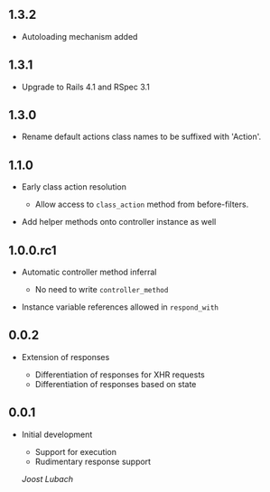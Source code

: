 ## 1.3.2 ##

*   Autoloading mechanism added

## 1.3.1 ##

*   Upgrade to Rails 4.1 and RSpec 3.1

## 1.3.0 ##

*   Rename default actions class names to be suffixed with 'Action'.

## 1.1.0 ##

*   Early class action resolution

    - Allow access to `class_action` method from before-filters.

*   Add helper methods onto controller instance as well

## 1.0.0.rc1 ##

*   Automatic controller method inferral

    - No need to write `controller_method`

*   Instance variable references allowed in `respond_with`

## 0.0.2 ##

*   Extension of responses

    - Differentiation of responses for XHR requests
    - Differentiation of responses based on state

## 0.0.1 ##

*   Initial development

    - Support for execution
    - Rudimentary response support

    *Joost Lubach*